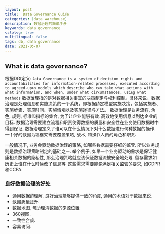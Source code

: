 ```yaml
---
layout: post
title:  Data Governance Guide
categories: [data warehouse]
description: 数据治理的简单手册
keywords: data governance
catalog: true
multilingual: false
tags: db, data governance
date: 2021-05-07
---
```

## What is data governance?

根据DGI定义: `Data Governance is a system of decision rights and accountabilities for information-related processes, executed according to agreed-upon models which describe who can take what actions with what information, and when, under what circumstances, using what methods` 数据治理指的是对数据相关事宜的决策制定与权利控制。具体来说，数据治理是处理信息和实施决策的一个系统，即根据约定模型实施决策，包括实施者、实施步骤、实施时间、实施情境以及实施途径与方法。
数据治理是业务流程, 角色, 规则, 标准和指标的集合, 为了让企业能够有效, 高效地使用信息以到达企业的目标. 数据治理需要建立流程和职责使得数据的质量和安全性在业务使用数据时中得到保证. 数据治理定义了谁可以在什么情况下对什么数据进行何种数据的操作. 一个好的数据治理框架需要覆盖策略, 战术, 和操作人员的角色和职责.

一般情况下, 业务会驱动数据治理的策略, 如哪些数据需要仔细的监管. 所以业务规则是数据治理策略制定的基础之一. 举个例子, 如果一个业务驱动的需求是保证健康相关数据的隐私性, 那么治理策略就应该保证数据流被安全地处理. 留存需求如历史上谁在什么时候改了信息等, 这些需求需要能够满足相关监管的要求, 如GDPR和CCPA.

### 良好数据治理的好处
- 通用数据的理解. 良好治理能够提供一致的角度, 通用的术语对于数据来说.
- 数据质量提升. 
- 数据地图. 帮助理清数据的来源位置
- 360视图. 
- 一致性合规.
- 容易访问.

